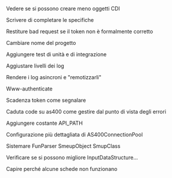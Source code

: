 Vedere se si possono creare meno oggetti CDI

Scrivere di completare le specifiche

Restiture bad request se il token non è formalmente corretto

Cambiare nome del progetto

Aggiungere test di unità e di integrazione

Aggiustare livelli dei log

Rendere i log asincroni e "remotizzarli"

Www-authenticate

Scadenza token come segnalare

Caduta code su as400 come gestire dal punto di vista degli errori

Aggiungere costante API_PATH

Configurazione più dettagliata di AS400ConnectionPool

Sistemare FunParser
SmeupObject
SmupClass

Verificare se si possono migliore InputDataStructure...

Capire perché alcune schede non funzionano
